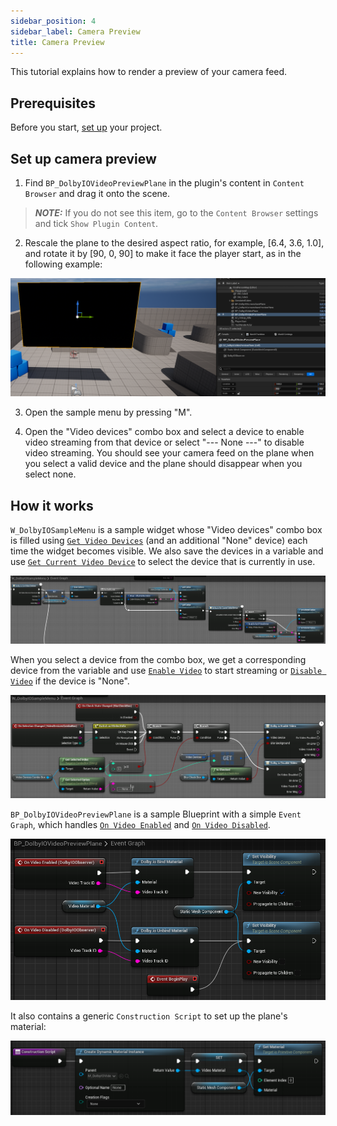 ```yaml
---
sidebar_position: 4
sidebar_label: Camera Preview
title: Camera Preview
---
```


This tutorial explains how to render a preview of your camera feed.

## Prerequisites

Before you start, [set up](common-setup) your project.

## Set up camera preview

1. Find `BP_DolbyIOVideoPreviewPlane` in the plugin's content in `Content Browser` and drag it onto the scene.

> **_NOTE:_** If you do not see this item, go to the `Content Browser` settings and tick `Show Plugin Content`.

2. Rescale the plane to the desired aspect ratio, for example, [6.4, 3.6, 1.0], and rotate it by [90, 0, 90] to make it face the player start, as in the following example:

![](../../static/img/video-plane-result.png)

3. Open the sample menu by pressing "M".

4. Open the "Video devices" combo box and select a device to enable video streaming from that device or select "--- None ---" to disable video streaming. You should see your camera feed on the plane when you select a valid device and the plane should disappear when you select none.

## How it works

`W_DolbyIOSampleMenu` is a sample widget whose "Video devices" combo box is filled using [`Get Video Devices`](../blueprints/functions#dolbyio-get-video-devices) (and an additional "None" device) each time the widget becomes visible. We also save the devices in a variable and use [`Get Current Video Device`](../blueprints/functions#dolbyio-get-current-video-device) to select the device that is currently in use.

![](../../static/img/camera-preview-combobox.png)

When you select a device from the combo box, we get a corresponding device from the variable and use [`Enable Video`](../blueprints/functions#dolbyio-enable-video) to start streaming or [`Disable Video`](../blueprints/functions#dolbyio-disable-video) if the device is "None".

![](../../static/img/camera-preview-selection.png)

`BP_DolbyIOVideoPreviewPlane` is a sample Blueprint with a simple `Event Graph`, which handles [`On Video Enabled`](../blueprints/events#on-video-enabled) and [`On Video Disabled`](../blueprints/events#on-video-disabled).

![](../../static/img/camera-preview-eg.png)

It also contains a generic `Construction Script` to set up the plane's material:

![](../../static/img/video-plane-cs.png)
